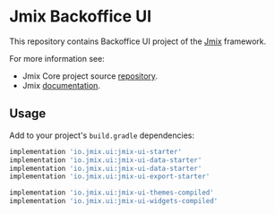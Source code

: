 # Jmix Backoffice UI

This repository contains Backoffice UI project of the [Jmix](https://jmix.io) framework.

For more information see:

* Jmix Core project source [repository](https://github.com/Haulmont/jmix-core).
* Jmix [documentation](https://docs.jmix.io).

## Usage

Add to your project's `build.gradle` dependencies:

```groovy
implementation 'io.jmix.ui:jmix-ui-starter'
implementation 'io.jmix.ui:jmix-ui-data-starter'
implementation 'io.jmix.ui:jmix-ui-data-starter'
implementation 'io.jmix.ui:jmix-ui-export-starter'

implementation 'io.jmix.ui:jmix-ui-themes-compiled'
implementation 'io.jmix.ui:jmix-ui-widgets-compiled'
```

